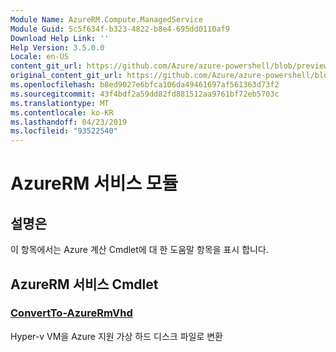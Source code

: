 ```yaml
---
Module Name: AzureRM.Compute.ManagedService
Module Guid: 5c5f634f-b323-4822-b8e4-695dd0110af9
Download Help Link: ''
Help Version: 3.5.0.0
Locale: en-US
content_git_url: https://github.com/Azure/azure-powershell/blob/preview/src/ResourceManager/Compute.ManagedService/Commands.Compute.ManagedService/help/AzureRM.Compute.ManagedService.md
original_content_git_url: https://github.com/Azure/azure-powershell/blob/preview/src/ResourceManager/Compute.ManagedService/Commands.Compute.ManagedService/help/AzureRM.Compute.ManagedService.md
ms.openlocfilehash: b8ed9027e6bfca106da49461697af561363d73f2
ms.sourcegitcommit: 43f4bdf2a59dd82fd881512aa9761bf72eb5703c
ms.translationtype: MT
ms.contentlocale: ko-KR
ms.lasthandoff: 04/23/2019
ms.locfileid: "93522540"
---
```

# AzureRM 서비스 모듈
## 설명은
이 항목에서는 Azure 계산 Cmdlet에 대 한 도움말 항목을 표시 합니다.

## AzureRM 서비스 Cmdlet
### [ConvertTo-AzureRmVhd](ConvertTo-AzureRmVhd.md)
Hyper-v VM을 Azure 지원 가상 하드 디스크 파일로 변환
